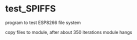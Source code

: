 # test_SPIFFS
program to test ESP8266 file system

copy files to module, after about 350 iterations module hangs
